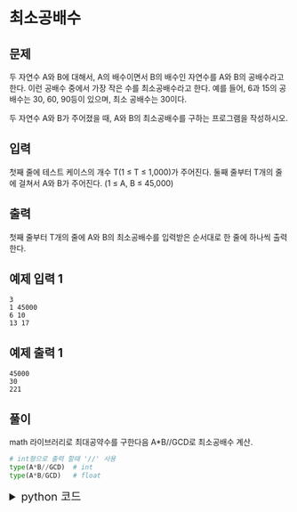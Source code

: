 # 최소공배수

## 문제
두 자연수 A와 B에 대해서, A의 배수이면서 B의 배수인 자연수를 A와 B의 공배수라고 한다. 이런 공배수 중에서 가장 작은 수를 최소공배수라고 한다. 예를 들어, 6과 15의 공배수는 30, 60, 90등이 있으며, 최소 공배수는 30이다.

두 자연수 A와 B가 주어졌을 때, A와 B의 최소공배수를 구하는 프로그램을 작성하시오.

## 입력
첫째 줄에 테스트 케이스의 개수 T(1 ≤ T ≤ 1,000)가 주어진다. 둘째 줄부터 T개의 줄에 걸쳐서 A와 B가 주어진다. (1 ≤ A, B ≤ 45,000)

## 출력
첫째 줄부터 T개의 줄에 A와 B의 최소공배수를 입력받은 순서대로 한 줄에 하나씩 출력한다.

## 예제 입력 1 
    3
    1 45000
    6 10
    13 17
## 예제 출력 1 
    45000
    30
    221

## 풀이
math 라이브러리로 최대공약수를 구한다음 A*B//GCD로 최소공배수 계산.
```python
# int형으로 출력 할때 '//' 사용
type(A*B//GCD)  # int
type(A*B/GCD)   # float
```

<details>
<summary style="font-size : 20px">python 코드</summary>
<div>

```python
import math

T = int(input())
for _ in range(T):
    A, B = map(int, input().split())
    GCD = math.gcd(A, B)
    print(A*B//GCD)
```

</div>
</details>